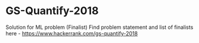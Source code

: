 # GS-Quantify-2018
Solution for ML problem (Finalist)
Find problem statement and list of finalists here - https://www.hackerrank.com/gs-quantify-2018

